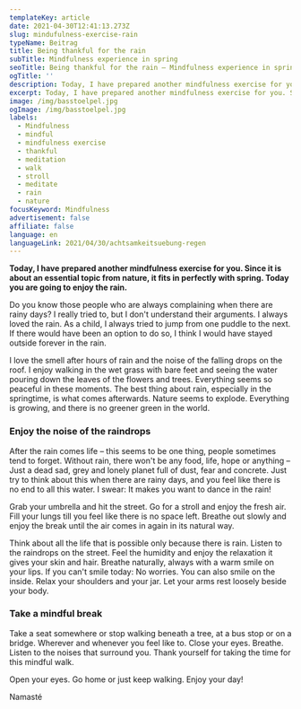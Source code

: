 ```yaml
---
templateKey: article
date: 2021-04-30T12:41:13.273Z
slug: mindufulness-exercise-rain
typeName: Beitrag
title: Being thankful for the rain
subTitle: Mindfulness experience in spring
seoTitle: Being thankful for the rain – Mindfulness experience in spring
ogTitle: ''
description: Today, I have prepared another mindfulness exercise for you. Since it is about an essential topic from nature, it fits in perfectly with spring. Today you are going to enjoy the rain.
excerpt: Today, I have prepared another mindfulness exercise for you. Since it is about an essential topic from nature, it fits in perfectly with spring. Today you are going to go for a walk and enjoy the rain.
image: /img/basstoelpel.jpg
ogImage: /img/basstoelpel.jpg
labels:
  - Mindfulness
  - mindful
  - mindfulness exercise
  - thankful
  - meditation
  - walk
  - stroll
  - meditate
  - rain
  - nature
focusKeyword: Mindfulness
advertisement: false
affiliate: false
language: en
languageLink: 2021/04/30/achtsamkeitsuebung-regen
---
```


**Today, I have prepared another mindfulness exercise for you. Since it is about an essential topic from nature, it fits in perfectly with spring. Today you are going to enjoy the rain.**

Do you know those people who are always complaining when there are rainy days? I really tried to, but I don't understand their arguments. I always loved the rain. As a child, I always tried to jump from one puddle to the next. If there would have been an option to do so, I think I would have stayed outside forever in the rain.

I love the smell after hours of rain and the noise of the falling drops on the roof. I enjoy walking in the wet grass with bare feet and seeing the water pouring down the leaves of the flowers and trees. Everything seems so peaceful in these moments. The best thing about rain, especially in the springtime, is what comes afterwards. Nature seems to explode. Everything is growing, and there is no greener green in the world.

### Enjoy the noise of the raindrops

After the rain comes life – this seems to be one thing, people sometimes tend to forget. Without rain, there won't be any food, life, hope or anything – Just a dead sad, grey and lonely planet full of dust, fear and concrete. Just try to think about this when there are rainy days, and you feel like there is no end to all this water. I swear: It makes you want to dance in the rain!

Grab your umbrella and hit the street. Go for a stroll and enjoy the fresh air. Fill your lungs till you feel like there is no space left. Breathe out slowly and enjoy the break until the air comes in again in its natural way.

Think about all the life that is possible only because there is rain. Listen to the raindrops on the street. Feel the humidity and enjoy the relaxation it gives your skin and hair. Breathe naturally, always with a warm smile on your lips. If you can't smile today: No worries. You can also smile on the inside. Relax your shoulders and your jar. Let your arms rest loosely beside your body.

### Take a mindful break

Take a seat somewhere or stop walking beneath a tree, at a bus stop or on a bridge. Wherever and whenever you feel like to. Close your eyes. Breathe. Listen to the noises that surround you. Thank yourself for taking the time for this mindful walk.

Open your eyes. Go home or just keep walking. Enjoy your day!

Namasté

<Gallery name="achtsamkeitsuebung-regen-1" />
